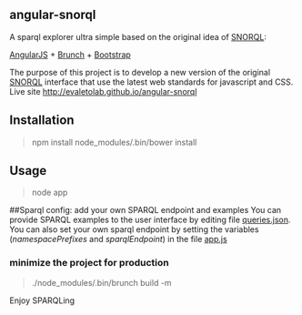 ## angular-snorql
A sparql explorer ultra simple based on the original idea of [SNORQL](https://github.com/kurtjx/SNORQL):

[AngularJS](http://angularjs.org) + [Brunch](http://brunch.io) + [Bootstrap](http://twitter.github.com/bootstrap/)

The purpose of this project is to develop a new version of the original [SNORQL](https://github.com/kurtjx/SNORQL) interface that use the latest web standards for javascript and CSS. Live site http://evaletolab.github.io/angular-snorql

## Installation
  >npm install
  >node_modules/.bin/bower install

## Usage
  >node app

##Sparql config: add your own SPARQL endpoint and examples
You can provide SPARQL examples to the user interface by editing file [queries.json](app/assets/queries.json). 
You can also set your own sparql endpoint by setting the variables (*namespacePrefixes* and *sparqlEndpoint*) in the file  [app.js](app/js/app.js) 

 
### minimize the project for production
  >./node_modules/.bin/brunch build -m

Enjoy SPARQLing
